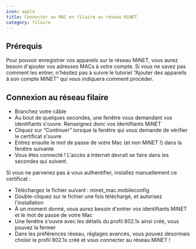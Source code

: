 ```yaml
---
icon: apple
title: Connecter un MAC en filaire au réseau MiNET
category: filaire
---
```


## Prérequis

Pour pouvoir enregistrer vos appareils sur le réseau MiNET, vous aurez besoin d'ajouter vos adresses MACs à votre compte. Si vous ne savez pas comment les entrer, n'hésitez pas à suivre le tutoriel “Ajouter des appareils à son compte MiNET” qui vous indiquera comment procéder.

## Connexion au réseau filaire

- Branchez votre câble
- Au bout de quelques secondes, une fenêtre vous demandant vos identifiants s'ouvre. Renseignez donc vos identifiants MiNET
- Cliquez sur “Continuer” lorsque la fenêtre qui vous demande de vérifier le certificat s'ouvre
- Entrez ensuite le mot de passe de votre Mac (et non MiNET !) dans la fenêtre suivante
- Vous êtes connecté ! L'accès à Internet devrait se faire dans les secondes qui suivent.

Si vous ne parvenez pas à vous authentifier, installez manuellement ce certificat :

- Téléchargez le fichier suivant : minet_mac.mobileconfig
- Double-cliquez sur le fichier une fois téléchargé, et autorisez l'installation
- À un moment donné, vous aurez besoin d'entrer vos identifiants MiNET et le mot de passe de votre Mac
- Une fenêtre s'ouvre avec les détails du profil 802.1x ainsi créé, vous pouvez la fermer
- Dans les préférences réseau, réglages avancés, vous pouvez désormais choisir le profil 802.1x créé et vous connecter au réseau MiNET !
